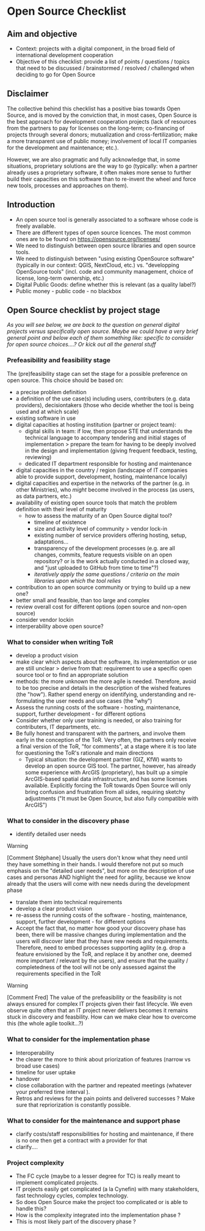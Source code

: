 # Open Source Checklist

## Aim and objective

* Context: projects with a digital component, in the broad field of international development cooperation
* Objective of this checklist: provide a list of points / questions / topics that need to be discussed / brainstormed / resolved / challenged when deciding to go for Open Source

## Disclaimer

The collective behind this checklist has a positive bias towards Open Source, and is moved by the conviction that, in most cases, Open Source is the best approach for development cooperation projects (lack of resources from the partners to pay for licenses on the long-term; co-financing of projects through several donors; mutualization and cross-fertilization; make a more transparent use of public money; involvement of local IT companies for the development and maintenance; etc.). 

However, we are also pragmatic and fully acknowledge that, in some situations, proprietary solutions are the way to go (typically: when a partner already uses a proprietary software, it often makes more sense to further build their capacities on this software than to re-invent the wheel and force new tools, processes and approaches on them).

## Introduction
* An open source tool is generally associated to a software whose code is freely available. 
* There are different types of open source licences. The most common ones are to be found on https://opensource.org/licenses/
* We need to distinguish between open source libraries and open source tools.
* We need to distinguish between "using existing OpenSource software" (typically in our context: QGIS, NextCloud, etc.) vs. "developping OpenSource tools" (incl. code and community management, choice of license, long-term ownership, etc.)
* Digital Public Goods: define whether this is relevant (as a quality label?)
* Public money - public code - no blackbox


## Open Source checklist by project stage
<em>As you will see below, we are back to the question on general digital projects versus specifically open source. Maybe we could have a very brief general point and below each of them something like: specific to consider for open source choices....? Or kick out all the general stuff</em>


### Prefeasibility and feasibility stage
The (pre)feasibility stage can set the stage for a possible preference on open source. This choice should be based on:
- a precise problem definition
- a definition of the use case(s) including users, contributers (e.g. data providers), decisiontakers (those who decide whether the tool is being used and at which scale)
- existing software in use
- digital capacities at hosting institution (partner or project team):
  - digital skills in team: if low, then propose STE that understands the technical language to accompany tendering and initial stages of implementation > prepare the team for having to be deeply involved in the design and implementation (giving frequent feedback, testing, reviewing)
  - dedicated IT department responsible for hosting and maintenance
- digital capacities in the country / region (landscape of IT companies able to provide support, development, hosting, maintenance locally)
- digital capacities and expertise in the networks of the partner (e.g. in other Ministries), who *might* become involved in the process (as users, as data partners, etc.)
- availability of existing open source tools that match the problem definition with their level of maturity
  - how to assess the maturity of an Open Source digital tool?
      - timeline of existence
      - size and activity level of community > vendor lock-in
      - existing number of service providers offering hosting, setup, adaptations...
      - transparency of the development processes (e.g. are all changes, commits, feature requests visible on an open repository? or is the work actually conducted in a closed way, and "just uploaded to GitHub from time to time"?)
      - _iteratively apply the same questions / criteria on the main libraries upon which the tool relies_
- contribution to an open source community or trying to build up a new one?
- better small and feasible, than too large and complex
- review overall cost for different options (open source and non-open source)
- consider vendor lockin
- interperability above open source?
  
### What to consider when writing ToR

- develop a product vision
- make clear which aspects about the software, its implementation or use are still unclear > derive from that: requirement to use a specific open source tool or to find an appropriate solution
- methods: the more unknown the more agile is needed. Therefore, avoid to be too precise and details in the description of the wished features (the "how"). Rather spend energy on identifying, understanding and re-formulating the user needs and use cases (the "why")
- Assess the running costs of the software - hosting, maintenance, support, further development - for different options
- Consider whether only user training is needed, or also training for contributers, IT departments, etc.
- Be fully honest and transparent with the partners, and involve them early in the conception of the ToR. Very often, the partners only receive a final version of the ToR, "for comments", at a stage where it is too late for questioning the ToR's rationale and main directions
   - Typical situation: the development partner (GIZ, KfW) wants to develop an open source GIS tool. The partner, however, has already some experience with ArcGIS (proprietary), has built up a simple ArcGIS-based spatial data infrastructure, and has some licenses available. Explicitly forcing the ToR towards Open Source will only bring confusion and frustration from all sides, requiring sketchy adjustments ("It must be Open Source, but also fully compatible with ArcGIS")

### What to consider in the discovery phase
- identify detailed user needs 
> [!WARNING]
> [Comment Stéphane] Usually the users don't know what they need until they have something in their hands. I would therefore not put so much emphasis on the "detailed user needs", but more on the description of use cases and personas AND highlight the need for agility, because we know already that the users will come with new needs during the development phase

- translate them into technical requirements
- develop a clear product vision
- re-assess the running costs of the software - hosting, maintenance, support, further development - for different options
- Accept the fact that, no matter how good your discovery phase has been, there will be massive changes during implementation and the users will discover later that they have new needs and requirements. Therefore, need to embed processes supporting agility (e.g. drop a feature envisioned by the ToR, and replace it by another one, deemed more important / relevant by the users), and ensure that the quality / completedness of the tool will not be only assessed against the requirements specified in the ToR
> [!WARNING]
> [Comment Fred] The value of the prefeasibility or the feasibility is not always ensured for complex IT projects given their fast lifecycle. We even observe quite often that an IT project never delivers becomes it remains stuck in discovery and feasbility. How can we make clear how to overcome this (the whole agile toolkit...?) 

### What to consider for the implementation phase
- Interoperability
- the clearer the more to think about priorization of features (narrow vs broad use cases)
- timeline for user uptake
- handover
- close collaboration with the partner and repeated meetings (whatever your preferred time interval ).
- Retros and reviews for the pain points and delivered successes ? Make sure that repriorization is constantly possible.

### What to consider for the maintenance and support phase
- clarify costs/staff responsibilities for hosting and maintenance, if there is no one then get a contract with a provider for that
- clarify....

### Project complexity
- The FC cycle (maybe to a lesser degree for TC) is really meant to implement complicated projects.
- IT projects easily get complicated (a la Cynefin) with many stakeholders, fast technology cycles, complex technology.
- So does Open Source make the project too complicated or is able to handle this? 
- How is the complexity integrated into the implementation phase ?
- This is most likely part of the discovery phase ?
